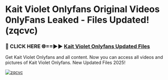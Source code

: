 # Kait Violet Onlyfans Original Videos 0nlyFans Leaked - Files Updated! (zqcvc)

<h3>🔴 CLICK HERE 🌐==►► <a href="https://tinyurl.com/3hn5wdd3" rel="nofollow">Kait Violet Onlyfans Updated Files</a></h3>

Get Kait Violet Onlyfans and all content. Now you can access all videos and pictures of Kait Violet Onlyfans. New Updated Files 2025!

[![zqcvc](https://i.imgur.com/4HnBqBT.gif)](https://tinyurl.com/3hn5wdd3)
